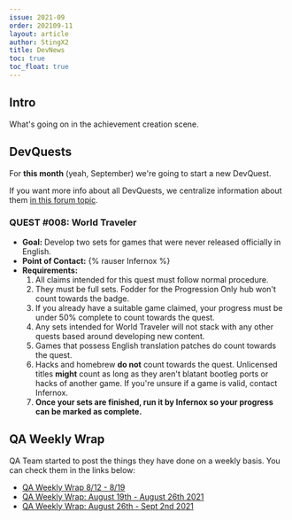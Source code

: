 ```yaml
---
issue: 2021-09
order: 202109-11
layout: article
author: StingX2
title: DevNews
toc: true
toc_float: true
---
```


## Intro

What's going on in the achievement creation scene.

## DevQuests

For **this month** (yeah, September) we're going to start a new DevQuest.

If you want more info about all DevQuests, we centralize information about them [in this forum topic](https://retroachievements.org/viewtopic.php?t=13060).


### QUEST #008: World Traveler

- **Goal:** Develop two sets for games that were never released officially in English.
- **Point of Contact:** {% rauser Infernox %}
- **Requirements:**
    1. All claims intended for this quest must follow normal procedure.
    2. They must be full sets. Fodder for the Progression Only hub won't count towards the badge.
    3. If you already have a suitable game claimed, your progress must be under 50% complete to count towards the quest.
    4. Any sets intended for World Traveler will not stack with any other quests based around developing new content.
    5. Games that possess English translation patches do count towards the quest.
    6. Hacks and homebrew **do not** count towards the quest. Unlicensed titles **might** count as long as they aren't blatant bootleg ports or hacks of another game. If you're unsure if a game is valid, contact Infernox.
    7. **Once your sets are finished, run it by Infernox so your progress can be marked as complete.**


## QA Weekly Wrap

QA Team started to post the things they have done on a weekly basis. You can check them in the links below:

- [QA Weekly Wrap 8/12 - 8/19](https://retroachievements.org/viewtopic.php?t=13684)
- [QA Weekly Wrap: August 19th - August 26th 2021](https://retroachievements.org/viewtopic.php?t=13725)
- [QA Weekly Wrap: August 26th - Sept 2nd 2021](https://retroachievements.org/viewtopic.php?t=13751)


